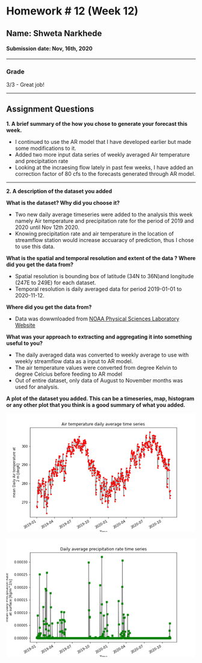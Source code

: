 # Homework # 12 (Week 12)
## Name: Shweta Narkhede
#### Submission date: Nov, 16th, 2020
___
### Grade
3/3 - Great job!
___
## **Assignment Questions**

**1. A brief summary of the how you chose to generate your forecast this week.**

- I continued to use the AR model that I have developed earlier but made some modifications to it.
- Added two more input data series of weekly averaged Air temperature and precipitation rate
- Looking at the incraesing flow lately in past few weeks, I have added an correction factor of 80 cfs to the forecasts generated through AR model.
___

**2. A description of the dataset you added**

**What is the dataset? Why did you choose it?**
- Two new daily average timeseries were added to the analysis this week namely Air temperature and precipitation rate for the period of 2019 and 2020 until Nov 12th 2020.
- Knowing precipitation rate and air temperature in the location of streamflow station would increase accuaracy of prediction, thus I chose to use this data.

**What is the spatial and temporal resolution and extent of the data ?
Where did you get the data from?**
- Spatial resolution is bounding box of latitude (34N to 36N)and longitude (247E to 249E) for each dataset.
- Temporal resolution is daily averaged data for period 2019-01-01 to 2020-11-12.

**Where did you get the data from?**
- Data was dowwnloaded from [NOAA Physical Sciences Laboratory Website](https://psl.noaa.gov/cgi-bin/db_search/SearchMenus.pl)

**What was your approach to extracting and aggregating it into something useful to you?**

- The daily averaged data was converted to weekly average to use with weekly streamflow data as a input to AR model.
- The air temperature values were converted from degree Kelvin to degree Celcius before feeding to AR model
- Out of entire dataset, only data of August to November months was used for analysis.

**A plot of the dataset you added. This can be a timeseries, map, histogram or any other plot that you think is a good summary of what you added.**

![](assets/Narkhede_HW12-cd8706fd.png)

![](assets/Narkhede_HW12-9b6484af.png)

